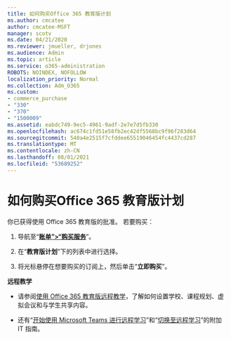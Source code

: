 ```yaml
---
title: 如何购买Office 365 教育版计划
ms.author: cmcatee
author: cmcatee-MSFT
manager: scotv
ms.date: 04/21/2020
ms.reviewer: jmueller, drjones
ms.audience: Admin
ms.topic: article
ms.service: o365-administration
ROBOTS: NOINDEX, NOFOLLOW
localization_priority: Normal
ms.collection: Adm_O365
ms.custom:
- commerce_purchase
- "330"
- "370"
- "1500009"
ms.assetid: eabdc749-9ec5-4961-9adf-2e7e7d5fb330
ms.openlocfilehash: ac674c1fd51e58fb2ec42df5568bc9f96f283d64
ms.sourcegitcommit: 540a4e2515f7cfddee65519046454fc4437cd287
ms.translationtype: MT
ms.contentlocale: zh-CN
ms.lasthandoff: 08/01/2021
ms.locfileid: "53689252"
---
```

# <a name="how-to-purchase-office-365-education-plans"></a>如何购买Office 365 教育版计划

你已获得使用 Office 365 教育版的批准。  若要购买：

1. 导航至“**[账单”>“购买服务](https://portal.office.com/AdminPortal/Home#/catalog)**”。

2. 在“**教育版计划**”下的列表中进行选择。

3. 将光标悬停在想要购买的订阅上，然后单击“**立即购买**”。

**远程教学**

- 请参阅[使用 Office 365 教育版远程教学](https://support.office.com/article/remote-teaching-and-learning-in-office-365-education-f651ccae-7b65-478b-8366-51bb884025c4)，了解如何设置学校、课程规划、虚拟会议和与学生共享内容。

- 还有“[开始使用 Microsoft Teams 进行远程学习](/MicrosoftTeams/remote-learning-edu)”和“[切换至远程学习](https://www.microsoft.com/education/remote-learning)”的附加 IT 指南。
